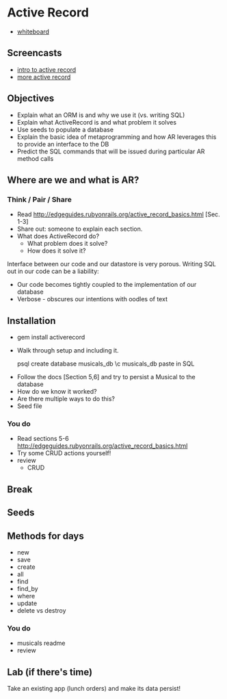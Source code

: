 # Active Record

- [whiteboard](https://docs.google.com/a/generalassemb.ly/drawings/d/1Xf3JK3IXtj7bD4uQ8B1uZPHs8Po4g1CZILDQHvBt50k/edit)

## Screencasts

- [intro to active record](https://vimeo.com/123422765)
- [more active record](https://vimeo.com/123422764)

## Objectives

- Explain what an ORM is and why we use it (vs. writing SQL)
- Explain what ActiveRecord is and what problem it solves
- Use seeds to populate a database
- Explain the basic idea of metaprogramming and how AR leverages this to provide an interface to the DB
- Predict the SQL commands that will be issued during particular AR method calls

## Where are we and what is AR?

### Think / Pair / Share

- Read http://edgeguides.rubyonrails.org/active_record_basics.html [Sec. 1-3]
- Share out: someone to explain each section.
- What does ActiveRecord do? 
  - What problem does it solve?
  - How does it solve it?

Interface between our code and our datastore is very porous. Writing SQL out in our code can be a liability:
* Our code becomes tightly coupled to the implementation of our database
* Verbose - obscures our intentions with oodles of text

## Installation

* gem install activerecord
* Walk through setup and including it.

    psql
    create database musicals_db
    \c musicals_db
    paste in SQL

- Follow the docs [Section 5,6] and try to persist a Musical to the database
- How do we know it worked?
- Are there multiple ways to do this?
- Seed file

### You do

- Read sections 5-6 http://edgeguides.rubyonrails.org/active_record_basics.html
- Try some CRUD actions yourself!
- review
  - CRUD

## Break

## Seeds

## Methods for days

- new
- save
- create
- all
- find
- find_by
- where
- update
- delete vs destroy

### You do

- musicals readme
- review

## Lab (if there's time)

Take an existing app (lunch orders) and make its data persist!

